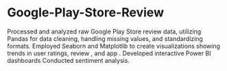 # Google-Play-Store-Review
Processed and analyzed raw Google Play Store review data, utilizing Pandas for data cleaning, handling missing values, and standardizing formats.   Employed Seaborn and Matplotlib to create visualizations showing trends in user ratings, review , and app .  Developed interactive Power BI dashboards Conducted sentiment analysis.
